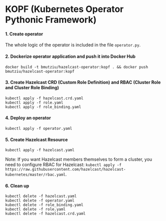 # KOPF (Kubernetes Operator Pythonic Framework)

#### 1. Create operator

The whole logic of the operator is included in the file `operator.py`.

#### 2. Dockerize operator application and push it into Docker Hub
```
docker build -t bmutziu/hazelcast-operator:kopf . && docker push bmutziu/hazelcast-operator:kopf
```

#### 3. Create Hazelcast CRD (Custom Role Definition) and RBAC (Cluster Role and Cluster Role Binding)
```
kubectl apply -f hazelcast.crd.yaml
kubectl apply -f role.yaml
kubectl apply -f role_binding.yaml
```

#### 4. Deploy an operator
```
kubectl apply -f operator.yaml
```

#### 5. Create Hazelcast Resource
```
kubectl apply -f hazelcast.yaml
```

Note: If you want Hazelcast members themselves to form a cluster, you need to configure RBAC for Hazelcast: `kubectl apply -f https://raw.githubusercontent.com/hazelcast/hazelcast-kubernetes/master/rbac.yaml`.

#### 6. Clean up
```
kubectl delete -f hazelcast.yaml
kubectl delete -f operator.yaml
kubectl delete -f role_binding.yaml
kubectl delete -f role.yaml
kubectl delete -f hazelcast.crd.yaml
```
